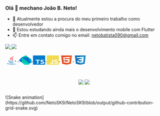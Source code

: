 ### Olá 👋 mechano João B. Neto!


- 🔭 Atualmente estou a procura do meu primeiro trabalho como desenvolvedor
- 🌱 Estou estudando ainda mais o desenvolvimento mobile com Flutter
- 📫 Entre em contato comigo no email: netobatista090@gmail.com


<div>
  <a href="https://github.com/NetoSK9">
  <img height="180em" 
       src="https://github-readme-stats.vercel.app/api?username=NetoSK9&title_color=00ffff150&show_icons=true&icon_color=2fff170&theme=gotham&include_all_commits=true&count_private=true"/>
  <img height="180em" src="https://github-readme-stats.vercel.app/api/top-langs/?username=NetoSK9&layout=compact&langs_count=8&theme=gotham&title_color=00ffff150"/>
</div>
  
<div style="display: inline_block"><br>
  <img align="center" alt="Neto-Java" height="30" width="40" src="https://raw.githubusercontent.com/devicons/devicon/master/icons/java/java-original.svg">
  <img align="center" alt="Neto-Java" height="30" width="40" src="https://raw.githubusercontent.com/devicons/devicon/master/icons/dart/dart-original.svg">
  <img align="center" alt="Neto-Ts" height="30" width="40" src="https://raw.githubusercontent.com/devicons/devicon/master/icons/typescript/typescript-plain.svg">
  <img align="center" alt="Neto-Js" height="30" width="40" src="https://raw.githubusercontent.com/devicons/devicon/master/icons/javascript/javascript-plain.svg">
  <img align="center" alt="Neto-HTML" height="30" width="40" src="https://raw.githubusercontent.com/devicons/devicon/master/icons/html5/html5-original.svg">
  <img align="center" alt="Neto-CSS" height="30" width="40" src="https://raw.githubusercontent.com/devicons/devicon/master/icons/css3/css3-original.svg"> 
</div>
  
  ##
<div style="display: inline_block" align="center">  <br/>
  <a href = "mailto:netobatista090@gmail.com"><img src="https://cdn4.iconfinder.com/data/icons/logos-brands-in-colors/48/google-gmail-64.png" target="_blank"></a>
  <a href="https://www.linkedin.com/in/neto-batista-163263211/" target="_blank"><img src="https://cdn2.iconfinder.com/data/icons/social-icons-color/512/linkedin-64.png" target="_blank"></a> 
</div>
  
  ##
  <div style="display: inline_block">
    ![Snake animation](https://github.com/NetoSK9/NetoSK9/blob/output/github-contribution-grid-snake.svg)
  </div>
